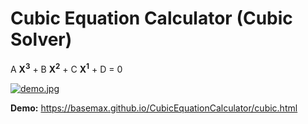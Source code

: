 # Cubic Equation Calculator (Cubic Solver)

<p>A <b>X<sup>3</sup></b> + B <b>X<sup>2</sup></b> + C <b>X<sup>1</sup></b> + D = 0</p>

[![demo.jpg]()](https://basemax.github.io/CubicEquationCalculator/cubic.html)

**Demo:** https://basemax.github.io/CubicEquationCalculator/cubic.html
